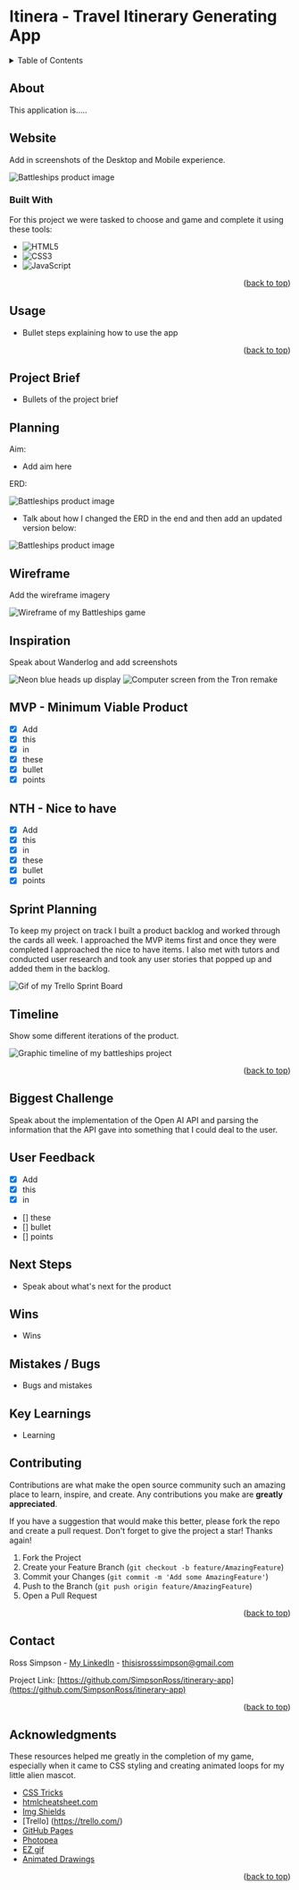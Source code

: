 # Itinera - Travel Itinerary Generating App

<a name="readme-top"></a>

<!-- TABLE OF CONTENTS -->
<details>
  <summary>Table of Contents</summary>
  <ol>
    <li>
      <a href="#about-the-project">About The Project</a>
      <ul>
        <li><a href="#built-with">Built With</a></li>
      </ul>
    </li>
    <li>
      <a href="#getting-started">Getting Started</a>
      <ul>
        <li><a href="#prerequisites">Prerequisites</a></li>
        <li><a href="#installation">Installation</a></li>
      </ul>
    </li>
    <li><a href="#usage">Usage</a></li>
    <li><a href="#roadmap">Roadmap</a></li>
    <li><a href="#contributing">Contributing</a></li>
    <li><a href="#license">License</a></li>
    <li><a href="#contact">Contact</a></li>
    <li><a href="#acknowledgments">Acknowledgments</a></li>
  </ol>
</details>

<!-- ABOUT THE PROJECT -->

## About

This application is.....

## Website

Add in screenshots of the Desktop and Mobile experience.

![Battleships product image](https://github.com/SimpsonRoss/battleships/blob/main/resources/web-gameplay.gif)

### Built With

For this project we were tasked to choose and game and complete it using these tools:

- ![HTML5](https://img.shields.io/badge/-HTML5-05122A?style=flat&logo=html5)
- ![CSS3](https://img.shields.io/badge/-CSS-05122A?style=flat&logo=css3)
- ![JavaScript](https://img.shields.io/badge/-JavaScript-05122A?style=flat&logo=javascript)

<p align="right">(<a href="#readme-top">back to top</a>)</p>

<!-- GETTING STARTED -->

## Usage

- Bullet steps explaining how to use the app

<p align="right">(<a href="#readme-top">back to top</a>)</p>

<!-- ROADMAP -->

## Project Brief

- Bullets of the project brief

## Planning

Aim:

- Add aim here

ERD:

![Battleships product image](https://github.com/SimpsonRoss/battleships/blob/main/resources/web-gameplay.gif)

- Talk about how I changed the ERD in the end and then add an updated version below:

![Battleships product image](https://github.com/SimpsonRoss/battleships/blob/main/resources/web-gameplay.gif)

## Wireframe

Add the wireframe imagery

![Wireframe of my Battleships game](https://github.com/SimpsonRoss/battleships/blob/main/resources/wireframe.png)

## Inspiration

Speak about Wanderlog and add screenshots

![Neon blue heads up display](https://github.com/SimpsonRoss/battleships/blob/main/resources/aesthetic-inspiration.png)
![Computer screen from the Tron remake](https://github.com/SimpsonRoss/battleships/blob/main/resources/tron-inspiration.png)

## MVP - Minimum Viable Product

- [x] Add
- [x] this
- [x] in
- [x] these
- [x] bullet
- [x] points

## NTH - Nice to have

- [x] Add
- [x] this
- [x] in
- [x] these
- [x] bullet
- [x] points

## Sprint Planning

To keep my project on track I built a product backlog and worked through the cards all week. I approached the MVP items first and once they were completed I approached the nice to have items. I also met with tutors and conducted user research and took any user stories that popped up and added them in the backlog.

![Gif of my Trello Sprint Board](https://github.com/SimpsonRoss/battleships/blob/main/resources/trello.png)

## Timeline

Show some different iterations of the product.

![Graphic timeline of my battleships project](https://github.com/SimpsonRoss/battleships/blob/main/resources/timeline.png)

<p align="right">(<a href="#readme-top">back to top</a>)</p>

## Biggest Challenge

Speak about the implementation of the Open AI API and parsing the information that the API gave into something that I could deal to the user.

## User Feedback

- [x] Add
- [x] this
- [x] in
- [] these
- [] bullet
- [] points

## Next Steps

- Speak about what's next for the product

## Wins

- Wins

## Mistakes / Bugs

- Bugs and mistakes

## Key Learnings

- Learning

<!-- CONTRIBUTING -->

## Contributing

Contributions are what make the open source community such an amazing place to learn, inspire, and create. Any contributions you make are **greatly appreciated**.

If you have a suggestion that would make this better, please fork the repo and create a pull request. Don't forget to give the project a star! Thanks again!

1. Fork the Project
2. Create your Feature Branch (`git checkout -b feature/AmazingFeature`)
3. Commit your Changes (`git commit -m 'Add some AmazingFeature'`)
4. Push to the Branch (`git push origin feature/AmazingFeature`)
5. Open a Pull Request

<p align="right">(<a href="#readme-top">back to top</a>)</p>

<!-- CONTACT -->

## Contact

Ross Simpson - [My LinkedIn](https://www.linkedin.com/in/simpsonre/) - thisisrosssimpson@gmail.com

Project Link: [https://github.com/SimpsonRoss/itinerary-app](https://github.com/SimpsonRoss/itinerary-app)

<p align="right">(<a href="#readme-top">back to top</a>)</p>

<!-- ACKNOWLEDGMENTS -->

## Acknowledgments

These resources helped me greatly in the completion of my game, especially when it came to CSS styling and creating animated loops for my little alien mascot.

- [CSS Tricks](https://css-tricks.com/snippets/css/a-guide-to-flexbox/)
- [htmlcheatsheet.com](https://htmlcheatsheet.com/)
- [Img Shields](https://shields.io)
- [Trello] (https://trello.com/)
- [GitHub Pages](https://pages.github.com)
- [Photopea](https://www.photopea.com/)
- [EZ gif](https://ezgif.com/)
- [Animated Drawings](https://sketch.metademolab.com/canvas)

<p align="right">(<a href="#readme-top">back to top</a>)</p>
